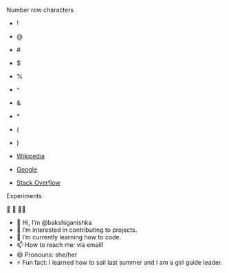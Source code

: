 Number row characters
- !
- @
- \#
- $
- %
- ^
- &
- \*
- (
- )

- [Wikipedia](https://www.wikipedia.org)
- [Google](google.com)
- [Stack Overflow](stackoverflow.com)

Experiments

 🌻 💮 🌷🌺

 
  
- 👋 Hi, I’m @bakshiganishka
- 👀 I’m interested in contributing to projects.
- 🌱 I’m currently learning how to code. 
- 📫 How to reach me: via email!
- 😄 Pronouns: she/her
- ⚡ Fun fact: I learned how to sail last summer and I am a girl guide leader. 

<!---
bakshiganishka/bakshiganishka is a ✨ special ✨ repository because its `README.md` (this file) appears on your GitHub profile.
You can click the Preview link to take a look at your changes.
--->
